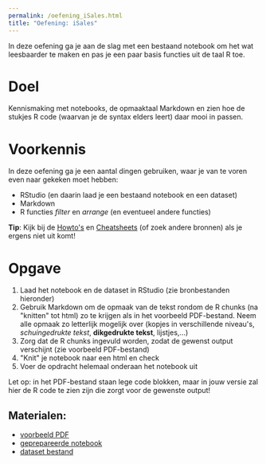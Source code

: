 ```yaml
---
permalink: /oefening_iSales.html
title: "Oefening: iSales"
---
```


In deze oefening ga je aan de slag met een bestaand notebook om het wat leesbaarder te maken en pas je een paar basis functies uit de taal R toe.

# Doel
Kennismaking met notebooks, de opmaaktaal Markdown en zien hoe de stukjes R code (waarvan je de syntax elders leert) daar mooi in passen.

# Voorkennis
In deze oefening ga je een aantal dingen gebruiken, waar je van te voren even naar gekeken moet hebben:
- RStudio (en daarin laad je een bestaand notebook en een dataset)
- Markdown
- R functies *filter* en *arrange* (en eventueel andere functies)

**Tip**: Kijk bij de [Howto's](index_howtos) en [Cheatsheets](index_cheetsheets) (of zoek andere bronnen) als je ergens niet uit komt!

# Opgave
1. Laad het notebook en de dataset in RStudio (zie bronbestanden hieronder)
2. Gebruik Markdown om de opmaak van de tekst rondom de R chunks (na "knitten" tot html) zo te krijgen als in het voorbeeld PDF-bestand. Neem alle opmaak zo letterlijk mogelijk over (kopjes in verschillende niveau's, *schuingedrukte tekst*, **dikgedrukte tekst**, lijstjes,...)
3. Zorg dat de R chunks ingevuld worden, zodat de gewenst output verschijnt (zie voorbeeld PDF-bestand)
4. "Knit" je notebook naar een html en check
5. Voer de opdracht helemaal onderaan het notebook uit   


Let op: in het PDF-bestand staan lege code blokken, maar in jouw versie zal hier de R code te zien zijn die zorgt voor de gewenste output!

## Materialen:
- [voorbeeld PDF](/assets/file/Dataset%20verkopen%20-%20Voorbeeld%20opdracht%20[jouw%20naam].pdf)
- [geprepareerde notebook](assets/file/Dataset%20verkopen%20-%20Voorbeeld%20opdracht%20[jouw%20naam].Rmd)
- [dataset bestand](/assets/file/dataset_verkopen.xlsx)
